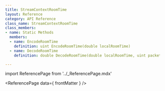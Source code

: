 ```yaml
---
title: StreamContextRoomTime
layout: Reference
category: API Reference
class_name: StreamContextRoomTime
class_members:
- name: Static Methods
  members:
  - name: EncodeRoomTime
    definition: uint EncodeRoomTime(double localRoomTime)
  - name: DecodeRoomTime
    definition: double DecodeRoomTime(double localRoomTime, uint packetRoomTime)

---
```

import ReferencePage from '../_ReferencePage.mdx'

<ReferencePage data={ frontMatter } />
